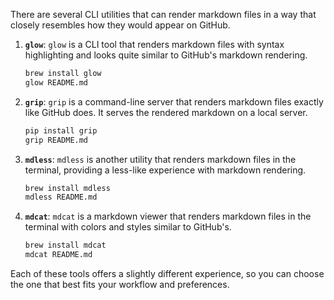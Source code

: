 There are several CLI utilities that can render markdown files
in a way that closely resembles how they would appear on GitHub.

1. **`glow`**:
   `glow` is a CLI tool that renders markdown files with syntax highlighting and looks quite similar to GitHub's markdown rendering.

   ```sh
   brew install glow
   glow README.md
   ```

2. **`grip`**:
   `grip` is a command-line server that renders markdown files exactly like GitHub does. It serves the rendered markdown on a local server.

   ```sh
   pip install grip
   grip README.md
   ```

3. **`mdless`**:
   `mdless` is another utility that renders markdown files in the terminal, providing a less-like experience with markdown rendering.

   ```sh
   brew install mdless
   mdless README.md
   ```

4. **`mdcat`**:
   `mdcat` is a markdown viewer that renders markdown files in the terminal with colors and styles similar to GitHub's.

   ```sh
   brew install mdcat
   mdcat README.md
   ```

Each of these tools offers a slightly different experience, so you can choose the one that best fits your workflow and preferences.
